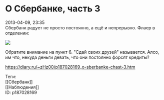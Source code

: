 О Сбербанке, часть 3
=====================

   
 2013-04-09, 23:35   
  Сбербанк радует не просто постоянно, а ещё и непрерывно. Флаер в отделении:   
   
   [![](http://s017.radikal.ru/i415/1304/e9/1f2e506dca2at.jpg)](http://radikal.ru/F/s017.radikal.ru/i415/1304/e9/1f2e506dca2a.jpg)     
   
 Обратите внимание на пункт 6. "Сдай своих друзей" называется. Алсо, им что, некуда деньги девать, что они постоянно форсят кредиты?   
    
 <https://diary.ru/~zHz00/p187028169_o-sberbanke-chast-3.htm>   
   
 Теги:   
 [[Сбербанк]]   
 [[Наблюдения]]   
 ID: p187028169